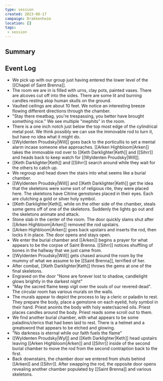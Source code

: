 ```yaml
---
type: session
created: 2023-08-17
campaign: Drakkenheim
location: []
tags:
 - session
---
```



## Summary

## Event Log

- We pick up with our group just having entered the lower level of the [[Chapel of Saint Brenna]]. 
- The room we are in is filled with urns, clay pots, painted vases. There are alcoves cut off into the sides. There are some lit and burning candles resting atop human skulls on the ground.
- Vaulted ceilings are about 10 feet. We notice an interesting breeze flowing different directions through the chamber. 
- "Stay there meatbag, you're trespassing, you better have brought something nice." We see multiple "mephits" in the room.
- There is a one inch notch just below the top most edge of the cylindrical metal post. We think possibly we can use the immovable rod to turn it, but have no idea what it might do.
- [[Wyldenten Proudsky|Will]] goes back to the porticullis to set a mental alarm incase someone else approaches. [[Arken Highbloom|Arken]] takes the immovable rod over to [[Keth Darklighter|Keth]] and [[Sihrr]] and heads back to keep watch for [[Wyldenten Proudsky|Will]].
- [[Keth Darklighter|Keth]] and [[Sihrr]] search around while they wait for the others to catch up.
- We regroup and head down the stairs into what seems like a burial chamber.
- [[Wyldenten Proudsky|Will]] and [[Keth Darklighter|Keth]] get the idea that the skeletons were some sort of religious rite, they were placed here. The skeletons have Citrine gemstones placed in their eyes. Each are clutching a gold or silver holy symbol.
- [[Keth Darklighter|Keth]], while on the other side of the chamber, steals some gems off of one of the skeletons. Suddenly the lights go out and the skeletons animate and attack.
- Stone slab in the center of the room. The door quickly slams shut after [[Arken Highbloom|Arken]] removed the rod upstairs.
- [[Arken Highbloom|Arken]] goes back upstairs and inserts the rod, then locks it in place. The door opens and stays open.
- We enter the burial chamber and [[Arken]] begins a prayer for what appears to be the corpse of Saint Brenna. [[Sihrr]] notices shuffling of bones in the hallway that we just came from.
- [[Wyldenten Proudsky|Will]] gets chased around the room by the mummy of what we assume to be [[Saint Brenna]], terrified of her.
- After combat, [[Keth Darklighter|Keth]] throws the gems at one of the final skeletons. 
- Engraved on the door "None are forever lost to shadow, candlelight glows brightly in the darkest night"
- "May the sacred flame keep vigil over the souls of our revered dead". The circular room has various murals on the walls.
- The murals appear to depict the process to lay a cleric or paladin to rest. They prepare the body, place a gemstone on each eyelid, holy symbol in their hand. Priest anoints the body with holy water/sacred oils. Priest places candles around the body. Priest reads some scroll out to them.
- We find another burial chamber, with what appears to be some paladins/clerics that had been laid to rest. There is a helmet and a greatsword that appears to be etched and glowing.
- "No darkness is eternal while our faith fuels the flame"
- [[Wyldenten Proudsky|Wyl]] and [[Keth Darklighter|Keth]] head upstairs leaving [[Arken Highbloom|Arken]] and [[Sihrr]] inside of the second burial chamber to move the rod from the second contraption back to the first.
- Back downstairs, the chamber door we entered from shuts behind [[Arken]] and [[Sihrr]]. After swapping the rod, the opposite door opens revealing another chamber populated by [[Saint Brenna]] and various skeletons.